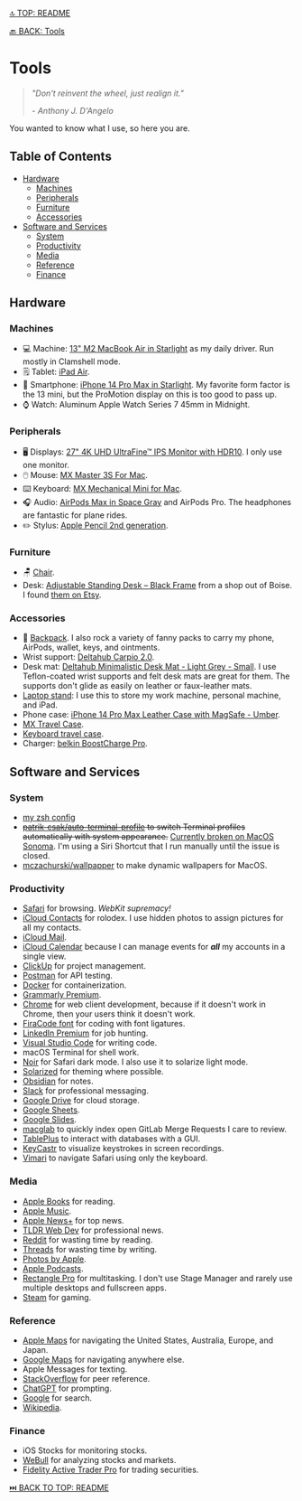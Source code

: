 [🔝 TOP: README](README.md)

[🔙 BACK: Tools](README.md#tools)

Tools
==========

> *"Don't reinvent the wheel, just realign it."*
>
> *- Anthony J. D'Angelo*

You wanted to know what I use, so here you are.

Table of Contents
---------------------------

- [Hardware](#hardware)
	- [Machines](#machines)
	- [Peripherals](#peripherals)
	- [Furniture](#furniture)
	- [Accessories](#accessories)
- [Software and Services](#software-and-services)
	- [System](#system)
	- [Productivity](#productivity)
	- [Media](#media)
	- [Reference](#reference)
	- [Finance](#finance)

Hardware
---------------

### Machines

- 💻 Machine: [13" M2 MacBook Air in Starlight](https://www.apple.com/macbook-air-13-and-15-m2/) as my daily driver. Run mostly in Clamshell mode.
- 🗒️ Tablet: [iPad Air](https://www.apple.com/ipad-air/).
- 📱 Smartphone: [iPhone 14 Pro Max in Starlight](https://www.apple.com/iphone-14-pro/). My favorite form factor is the 13 mini, but the ProMotion display on this is too good to pass up.
- ⌚️ Watch: Aluminum Apple Watch Series 7 45mm in Midnight.

### Peripherals

- 🖥️ Displays: [27" 4K UHD UltraFine™ IPS Monitor with HDR10](https://www.lg.com/us/monitors/lg-27ul500-w-4k-uhd-led-monitor). I only use one monitor.
- 🖱️ Mouse: [MX Master 3S For Mac](https://www.logitech.com/en-us/products/mice/mx-master-3s-mac-bluetooth-mouse.910-006570.html).
- ⌨️ Keyboard: [MX Mechanical Mini for Mac](https://www.logitech.com/en-us/products/keyboards/mx-mechanical-mini-mac.920-010831.html).
- 🎧 Audio: [AirPods Max in Space Gray](https://www.apple.com/airpods-max/) and AirPods Pro. The headphones are fantastic for plane rides.
- ✏️ Stylus: [Apple Pencil 2nd generation](https://www.apple.com/apple-pencil/).

### Furniture

- 🪑 [Chair](https://www.amazon.com/Computer-Ergonomic-Adjustable-Executive-Capacity/dp/B08RNGTX92/ref=sr_1_31?crid=KXVESLVPRCEF&keywords=cognac%2Boffice%2Bchair&qid=1694493093&sprefix=cognac%2Boffice%2Bchair%2Caps%2C144&sr=8-31&ufe=app_do%3Aamzn1.fos.f5122f16-c3e8-4386-bf32-63e904010ad0&th=1).
- Desk: [Adjustable Standing Desk – Black Frame](https://riversidebenches.com/product/adjustable-standing-desk-black-frame/) from a shop out of Boise. I found [them on Etsy](https://www.etsy.com/shop/RiversideBenches?ref=shop-header-name&listing_id=818605771).

### Accessories

- 🎒 [Backpack](https://www.amazon.com/Leather-Laptop-Backpack-Briefcase-College/dp/B0B5TBH8HP/ref=sr_1_10?crid=16D5H75TG89SB&keywords=leather+backpack+for+men&qid=1694492814&sprefix=leather+backpack+for+men%2Caps%2C141&sr=8-10). I also rock a variety of fanny packs to carry my phone, AirPods, wallet, keys, and ointments.
- Wrist support: [Deltahub Carpio 2.0](https://us.deltahub.io/products/carpio-2).
- Desk mat: [Deltahub Minimalistic Desk Mat - Light Grey - Small](https://us.deltahub.io/products/minimalistic-desk-pad). I use Teflon-coated wrist supports and felt desk mats are great for them. The supports don't glide as easily on leather or faux-leather mats.
- [Laptop stand](https://www.amazon.com/Vertical-Laptop-Stand-AboveTEK-Computer/dp/B08F73W3XS?pd_rd_w=pSyMS&content-id=amzn1.sym.1a072a44-84d1-4c51-bf0f-3547594e8217&pf_rd_p=1a072a44-84d1-4c51-bf0f-3547594e8217&pf_rd_r=RXRRPN548FC48D3AY5BV&pd_rd_wg=vqK5h&pd_rd_r=424627d6-6253-49f3-a9e6-732ad372d15d&pd_rd_i=B08F73W3XS&ref_=pd_bap_d_grid_rp_0_69_t&th=1): I use this to store my work machine, personal machine, and iPad.
- Phone case: [iPhone 14 Pro Max Leather Case with MagSafe - Umber](https://www.apple.com/shop/product/MPPQ3ZM/A/iphone-14-pro-max-leather-case-with-magsafe-umber?fnode=933c952949f600613fb0602f0b0bd10dd164f1468dc69bb061fd51bbdcd6f533eb77d9c3c5bd158367d40557f07e9a5fe92498d32c5dd9a90f02ef050d2e178459d583854a292abe89cc84add5003feaff7c6ef01a331cc2b3885060aa0601521a7362b06311eb674f8d4c41a8127ee3).
- [MX Travel Case](https://www.logitech.com/en-us/products/mice/mx-travel-case.956-000026.html).
- [Keyboard travel case](https://www.amazon.com/dp/B0B38S4MW4?ref=ppx_yo2ov_dt_b_product_details&th=1).
- Charger: [belkin BoostCharge Pro](https://www.belkin.com/3-in-1-wireless-charger-with-official-magsafe-charging-15w/P-WIZ017.html).

Software and Services
-----------------------------------

### System

- [my zsh config](/tools/.zshrc)
- ~~[patrik-csak/auto-terminal-profile](https://github.com/patrik-csak/auto-terminal-profile) to switch Terminal profiles automatically with system appearance.~~ [Currently broken on MacOS Sonoma](https://github.com/patrik-csak/auto-terminal-profile/issues/3). I'm using a Siri Shortcut that I run manually until the issue is closed.
- [mczachurski/wallpapper](https://github.com/mczachurski/wallpapper) to make dynamic wallpapers for MacOS.

### Productivity

- [Safari](https://www.apple.com/safari/) for browsing. *WebKit supremacy!*
- [iCloud Contacts](https://www.icloud.com/contacts) for rolodex. I use hidden photos to assign pictures for all my contacts.
- [iCloud Mail](https://www.icloud.com/mail).
- [iCloud Calendar](https://www.icloud.com/calendar) because I can manage events for ***all*** my accounts in a single view.
- [ClickUp](https://clickup.com) for project management.
- [Postman](https://www.postman.com) for API testing.
- [Docker](https://www.docker.com) for containerization.
- [Grammarly Premium](https://www.grammarly.com).
- [Chrome](https://www.google.com/chrome/) for web client development, because if it doesn't work in Chrome, then your users think it doesn't work.
- [FiraCode font](https://github.com/tonsky/FiraCode) for coding with font ligatures.
- [LinkedIn Premium](https://premium.linkedin.com) for job hunting.
- [Visual Studio Code](https://code.visualstudio.com) for writing code.
- macOS Terminal for shell work.
- [Noir](https://getnoir.app) for Safari dark mode. I also use it to solarize light mode.
- [Solarized](https://ethanschoonover.com/solarized/) for theming where possible.
- [Obsidian](https://obsidian.md) for notes.
- [Slack](https://slack.com) for professional messaging.
- [Google Drive](https://drive.google.com/) for cloud storage.
- [Google Sheets](https://sheets.google.com/).
- [Google Slides](https://slides.google.com/).
- [macglab](https://github.com/mjburtenshaw/macglab) to quickly index open GitLab Merge Requests I care to review.
- [TablePlus](https://tableplus.com) to interact with databases with a GUI.
- [KeyCastr](https://github.com/keycastr/keycastr) to visualize keystrokes in screen recordings.
- [Vimari](https://github.com/televator-apps/vimari) to navigate Safari using only the keyboard.

### Media

- [Apple Books](https://www.apple.com/apple-books/) for reading.
- [Apple Music](https://www.apple.com/apple-music/).
- [Apple News+](https://www.apple.com/apple-news/) for top news.
- [TLDR Web Dev](https://tldr.tech/webdev) for professional news.
- [Reddit](https://www.reddit.com) for wasting time by reading.
- [Threads](https://www.threads.net) for wasting time by writing.
- [Photos by Apple](https://www.apple.com/ios/photos/).
- [Apple Podcasts](https://www.apple.com/apple-podcasts/).
- [Rectangle Pro](https://rectangleapp.com/pro) for multitasking. I don't use Stage Manager and rarely use multiple desktops and fullscreen apps.
- [Steam](https://store.steampowered.com) for gaming.

### Reference

- [Apple Maps](https://www.apple.com/maps/) for navigating the United States, Australia, Europe, and Japan.
- [Google Maps](https://maps.google/com/) for navigating anywhere else.
- Apple Messages for texting.
- [StackOverflow](https://stackoverflow.com) for peer reference.
- [ChatGPT](https://chat.openai.com) for prompting.
- [Google](https://www.google.com/) for search.
- [Wikipedia](https://www.wikipedia.org).

### Finance

- iOS Stocks for monitoring stocks.
- [WeBull](https://www.webull.com) for analyzing stocks and markets.
- [Fidelity Active Trader Pro](https://www.fidelity.com/trading/advanced-trading-tools/active-trader-pro/overview) for trading securities.

[⏭️ BACK TO TOP: README](README.md)
